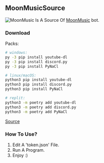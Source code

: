 ## MoonMusicSource

![MoonMusic]()
Is A Source Of [MoonMusic](https://twitter.com/johnny8147/status/1457488008974831619) bot.

### Download

Packs:
```sh
# windows:
py -3 pip install youtube-dl
py -3 pip install discord.py
py -3 pip install PyNaCl

# linux/macOS:
python3 pip install youtube-dl
python3 pip install discord.py
python3 pip install PyNaCl

# replit:
python3 -m poetry add youtube-dl
python3 -m poetry add discord.py
python3 -m poetry add PyNaCl
```

[Source](https://github.com/vz213/MoonMusicSource/archive/refs/heads/main.zip)

### How To Use?

1. Edit A 'token.json' File.
2. Run A Program.
3. Enjoy :)

